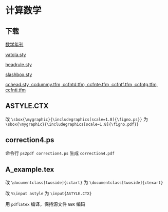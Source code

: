 # 计算数学

## 下载

[数学年刊](http://camath.fudan.edu.cn/config/camacn/news_category/2017-08-09/A%E8%BE%91%E6%A8%A1%E7%89%88-2017-8.rar)

[vatola.sty](https://liam.page/attachment/attachment/LaTeX-useful-tools/old_style/vatola.sty)

[headrule.sty](https://liam.page/attachment/attachment/LaTeX-useful-tools/old_style/headrule.sty)

[slashbox.sty](http://mirrors.ctan.org/macros/latex/contrib/slashbox.zip)

[cchead.sty, ccdummy.tfm, ccfntd.tfm, ccfnte.tfm, ccfntf.tfm, ccfntg.tfm, ccfnti.tfm](https://liam.page/attachment/attachment/LaTeX-useful-tools/CCT_TDS.zip)


## ASTYLE.CTX

改 `\sbox{\mygraphic}{\includegraphics[scale=1.8]{\figno.ps}}` 为 `\sbox{\mygraphic}{\includegraphics[scale=1.8]{\figno.pdf}}`

## correction4.ps

命令行 `ps2pdf correction4.ps` 生成 `correction4.pdf`

## A_example.tex

改 `\documentclass[twoside]{cctart}` 为 `\documentclass[twoside]{ctexart}`

改 `%\input astyle` 为 `\input{ASTYLE.CTX}`

用 `pdflatex` 编译，保持源文件 `GBK` 编码
